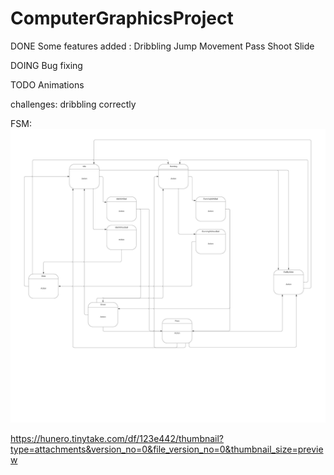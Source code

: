 # ComputerGraphicsProject

DONE
	Some features added : 
		Dribbling
		Jump
		Movement
		Pass
		Shoot
		Slide

DOING
	Bug fixing


TODO
	Animations


challenges: dribbling correctly

FSM:
![FSM_Player](FSM_Player.png)


https://hunero.tinytake.com/df/123e442/thumbnail?type=attachments&version_no=0&file_version_no=0&thumbnail_size=preview